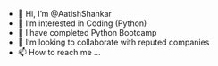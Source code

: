 - 👋 Hi, I’m @AatishShankar
- 👀 I’m interested in Coding (Python)
- 🌱 I have completed Python Bootcamp
- 💞️ I’m looking to collaborate with reputed companies
- 📫 How to reach me ...

<!---
AatishShankar/AatishShankar is a ✨ special ✨ repository because its `README.md` (this file) appears on your GitHub profile.
You can click the Preview link to take a look at your changes.
--->
